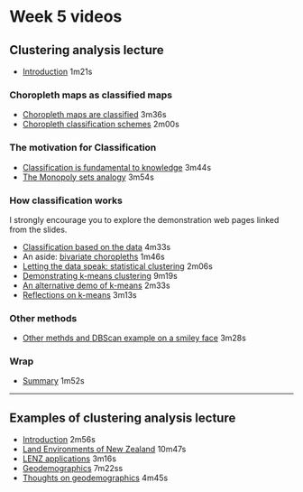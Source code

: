 # Week 5 videos
## Clustering analysis lecture
+ [Introduction](https://southosullivan.com/geog315/video/week-05-lecture-01/geog315-09-2022-clustering-01.mp4) 1m21s

### Choropleth maps as classified maps
+ [Choropleth maps are classified](https://southosullivan.com/geog315/video/week-05-lecture-01/geog315-09-2022-clustering-02.mp4) 3m36s
+ [Choropleth classification schemes](https://southosullivan.com/geog315/video/week-05-lecture-01/geog315-09-2022-clustering-03.mp4) 2m00s

### The motivation for Classification
+ [Classification is fundamental to knowledge](https://southosullivan.com/geog315/video/week-05-lecture-01/geog315-09-2022-clustering-04.mp4) 3m44s
+ [The Monopoly sets analogy](https://southosullivan.com/geog315/video/week-05-lecture-01/geog315-09-2022-clustering-05.mp4) 3m54s

### How classification works
I strongly encourage you to explore the demonstration web pages linked from the slides.

+ [Classification based on the data](https://southosullivan.com/geog315/video/week-05-lecture-01/geog315-09-2022-clustering-06.mp4) 4m33s
+ An aside: [bivariate choropleths](https://southosullivan.com/geog315/video/week-05-lecture-01/geog315-09-2022-clustering-07.mp4) 1m46s
+ [Letting the data speak: statistical clustering](https://southosullivan.com/geog315/video/week-05-lecture-01/geog315-09-2022-clustering-08.mp4) 2m06s
+ [Demonstrating k-means clustering](https://southosullivan.com/geog315/video/week-05-lecture-01/geog315-09-2022-clustering-09.mp4) 9m19s
+ [An alternative demo of k-means](https://southosullivan.com/geog315/video/week-05-lecture-01/geog315-09-2022-clustering-10.mp4) 2m33s
+ [Reflections on k-means](https://southosullivan.com/geog315/video/week-05-lecture-01/geog315-09-2022-clustering-11.mp4) 3m13s

### Other methods
+ [Other methds and DBScan example on a smiley face](https://southosullivan.com/geog315/video/week-05-lecture-01/geog315-09-2022-clustering-12.mp4) 3m28s

### Wrap
+ [Summary](https://southosullivan.com/geog315/video/week-05-lecture-01/geog315-09-2022-clustering-13.mp4) 1m52s

***

## Examples of clustering analysis lecture
+ [Introduction](https://southosullivan.com/geog315/video/week-05-lecture-02/geog315-10-2020-clustering-applications-01.mp4) 2m56s
+ [Land Environments of New Zealand](https://southosullivan.com/geog315/video/week-05-lecture-02/geog315-10-2020-clustering-applications-02.mp4) 10m47s
+ [LENZ applications](https://southosullivan.com/geog315/video/week-05-lecture-02/geog315-10-2020-clustering-applications-03.mp4) 3m16s
+ [Geodemographics](https://southosullivan.com/geog315/video/week-05-lecture-02/geog315-10-2020-clustering-applications-04.mp4) 7m22ss
+ [Thoughts on geodemographics](https://southosullivan.com/geog315/video/week-05-lecture-02/geog315-10-2020-clustering-applications-05.mp4) 4m45s
